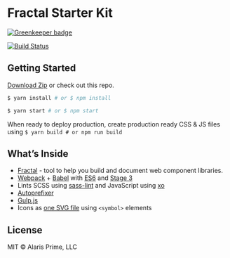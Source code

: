 # Fractal Starter Kit

[![Greenkeeper badge](https://badges.greenkeeper.io/alarisprime/fractal-starter-kit.svg)](https://greenkeeper.io/)

[![Build Status](https://travis-ci.org/alarisprime/fractal-starter-kit.svg?branch=master)](https://travis-ci.org/alarisprime/fractal-starter-kit)

## Getting Started

[Download Zip](https://github.com/alarisprime/fractal-starter-kit/archive/master.zip) or check out this repo.

```bash
$ yarn install # or $ npm install

$ yarn start # or $ npm start
```

When ready to deploy production, create production ready CSS & JS files using `$ yarn build # or npm run build`

## What’s Inside

- [Fractal](http://fractal.build) - tool to help you build and document web component libraries.
- [Webpack](http://webpack.js.org) + [Babel](https://babeljs.io) with [ES6](https://babeljs.io/docs/plugins/preset-es2015/) and [Stage 3](https://babeljs.io/docs/plugins/preset-stage-3/)
- Lints SCSS using [sass-lint](https://github.com/sasstools/sass-lint) and JavaScript using [xo](https://github.com/sindresorhus/xo)
- [Autoprefixer](https://github.com/postcss/autoprefixer)
- [Gulp.js](http://gulpjs.com)
- Icons as [one SVG file](https://github.com/w0rm/gulp-svgstore) using `<symbol>` elements

## License

MIT © Alaris Prime, LLC
